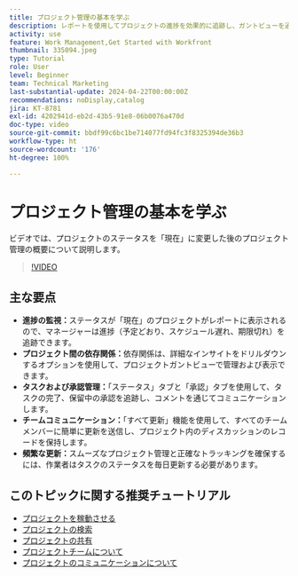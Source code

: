 ```yaml
---
title: プロジェクト管理の基本を学ぶ
description: レポートを使用してプロジェクトの進捗を効果的に追跡し、ガントビューを通じて依存関係を管理し、タスクと承認を監視し、チームのコミュニケーションを強化し、頻繁な更新でスムーズなワークフローを確保します。
activity: use
feature: Work Management,Get Started with Workfront
thumbnail: 335094.jpeg
type: Tutorial
role: User
level: Beginner
team: Technical Marketing
last-substantial-update: 2024-04-22T00:00:00Z
recommendations: noDisplay,catalog
jira: KT-8781
exl-id: 4202941d-eb2d-43b5-91e8-06b0076a470d
doc-type: video
source-git-commit: bbdf99c6bc1be714077fd94fc3f8325394de36b3
workflow-type: ht
source-wordcount: '176'
ht-degree: 100%

---
```


# プロジェクト管理の基本を学ぶ

ビデオでは、プロジェクトのステータスを「現在」に変更した後のプロジェクト管理の概要について説明します。

>[!VIDEO](https://video.tv.adobe.com/v/3445168/?quality=12&learn=on&enablevpops=1&captions=jpn)

## 主な要点

* **進捗の監視：**&#x200B;ステータスが「現在」のプロジェクトがレポートに表示されるので、マネージャーは進捗（予定どおり、スケジュール遅れ、期限切れ）を追跡できます。
* **プロジェクト間の依存関係：**&#x200B;依存関係は、詳細なインサイトをドリルダウンするオプションを使用して、プロジェクトガントビューで管理および表示できます。
* **タスクおよび承認管理：**「ステータス」タブと「承認」タブを使用して、タスクの完了、保留中の承認を追跡し、コメントを通じてコミュニケーションします。
* **チームコミュニケーション：**「すべて更新」機能を使用して、すべてのチームメンバーに簡単に更新を送信し、プロジェクト内のディスカッションのレコードを保持します。
* **頻繁な更新：**&#x200B;スムーズなプロジェクト管理と正確なトラッキングを確保するには、作業者はタスクのステータスを毎日更新する必要があります。


## このトピックに関する推奨チュートリアル

* [プロジェクトを稼動させる](/help/manage-work/projects/take-a-project-live.md)
* [プロジェクトの検索](/help/manage-work/projects/find-projects.md)
* [プロジェクトの共有](/help/manage-work/projects/share-a-project.md)
* [プロジェクトチームについて](/help/manage-work/projects/understand-the-project-team.md)
* [プロジェクトのコミュニケーションについて](/help/manage-work/projects/understand-project-communication.md)
